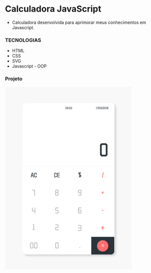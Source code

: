 # Calculadora JavaScript


* Calculadora desenvolvida para aprimorar meus conhecimentos em Javascript.

### TECNOLOGIAS

* HTML
* CSS
* SVG
* Javascript - OOP

### Projeto
![Calculadora](https://github.com/Daniel-Silva/projeto-calculadora-js/blob/master/src/img/calculadora.png)
